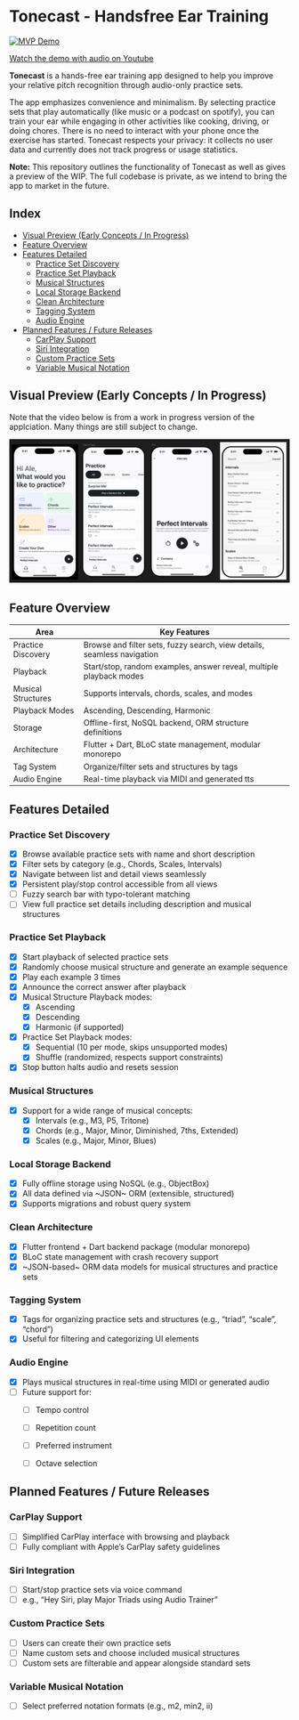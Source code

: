 # Tonecast - Handsfree Ear Training

<a href="https://youtube.com/shorts/Vwz9bMXZt5A">
  <img src="assets/mvp_demo.gif" alt="MVP Demo" width="200"/>
</a>

[Watch the demo with audio on Youtube](https://youtube.com/shorts/Vwz9bMXZt5A)

**Tonecast** is a hands-free ear training app designed to help you improve your relative pitch recognition through audio-only practice sets.

The app emphasizes convenience and minimalism. By selecting practice sets that play automatically (like music or a podcast on spotify), you can train your ear while engaging in other activities like cooking, driving, or doing chores. There is no need to interact with your phone once the exercise has started. Tonecast respects your privacy: it collects no user data and currently does not track progress or usage statistics.

**Note:** This repository outlines the functionality of Tonecast as well as gives a preview of the WIP. The full codebase is private, as we intend to bring the app to market in the future.

## Index

- [Visual Preview (Early Concepts / In Progress)](#visual-preview-early-concepts--in-progress)
- [Feature Overview](#feature-overview)
- [Features Detailed](#features-detailed)
  - [Practice Set Discovery](#practice-set-discovery)
  - [Practice Set Playback](#practice-set-playback)
  - [Musical Structures](#musical-structures)
  - [Local Storage Backend](#local-storage-backend)
  - [Clean Architecture](#clean-architecture)
  - [Tagging System](#tagging-system)
  - [Audio Engine](#audio-engine)
- [Planned Features / Future Releases](#planned-features--future-releases)
  - [CarPlay Support](#carplay-support)
  - [Siri Integration](#siri-integration)
  - [Custom Practice Sets](#custom-practice-sets)
  - [Variable Musical Notation](#variable-musical-notation)

## Visual Preview (Early Concepts / In Progress)
Note that the video below is from a work in progress version of the applciation. Many things are still subject to change.

![Tonecaset Preview UI](assets/Tonecast-Preview-UI.png)

## Feature Overview

| Area                  | Key Features                                                                 |
|-----------------------|------------------------------------------------------------------------------|
| Practice Discovery    | Browse and filter sets, fuzzy search, view details, seamless navigation      |
| Playback              | Start/stop, random examples, answer reveal, multiple playback modes          |
| Musical Structures    | Supports intervals, chords, scales, and modes                                |
| Playback Modes        | Ascending, Descending, Harmonic                                              |
| Storage               | Offline-first, NoSQL backend, ORM structure definitions                      |
| Architecture          | Flutter + Dart, BLoC state management, modular monorepo                      |
| Tag System            | Organize/filter sets and structures by tags                                  |
| Audio Engine          | Real-time playback via MIDI and generated tts          

## Features Detailed

### Practice Set Discovery

- [X] Browse available practice sets with name and short description  
- [X] Filter sets by category (e.g., Chords, Scales, Intervals)  
- [X] Navigate between list and detail views seamlessly  
- [X] Persistent play/stop control accessible from all views
- [ ] Fuzzy search bar with typo-tolerant matching  
- [ ] View full practice set details including description and musical structures  

### Practice Set Playback

- [X] Start playback of selected practice sets  
- [X] Randomly choose musical structure and generate an example sequence  
- [X] Play each example 3 times  
- [X] Announce the correct answer after playback  
- [X] Musical Structure Playback modes:
  - [X] Ascending  
  - [X] Descending  
  - [X] Harmonic (if supported)
- [X] Practice Set Playback modes: 
  - [X] Sequential (10 per mode, skips unsupported modes)  
  - [X] Shuffle (randomized, respects support constraints) 
- [X] Stop button halts audio and resets session

### Musical Structures

- [X] Support for a wide range of musical concepts:
  - [X] Intervals (e.g., M3, P5, Tritone)  
  - [X] Chords (e.g., Major, Minor, Diminished, 7ths, Extended)  
  - [X] Scales (e.g., Major, Minor, Blues)  

### Local Storage Backend

- [X] Fully offline storage using NoSQL (e.g., ObjectBox)  
- [X] All data defined via ~JSON~ ORM (extensible, structured)  
- [X] Supports migrations and robust query system  

### Clean Architecture

- [X] Flutter frontend + Dart backend package (modular monorepo)  
- [X] BLoC state management with crash recovery support  
- [X] ~JSON-based~ ORM data models for musical structures and practice sets

### Tagging System

- [X] Tags for organizing practice sets and structures (e.g., “triad”, “scale”, “chord”)  
- [X] Useful for filtering and categorizing UI elements  

### Audio Engine

- [X] Plays musical structures in real-time using MIDI or generated audio  
- [ ] Future support for:
  - [ ] Tempo control  
  - [ ] Repetition count  
  - [ ] Preferred instrument  
  - [ ] Octave selection  


## Planned Features / Future Releases
### CarPlay Support

- [ ] Simplified CarPlay interface with browsing and playback  
- [ ] Fully compliant with Apple’s CarPlay safety guidelines  

### Siri Integration

- [ ] Start/stop practice sets via voice command  
- [ ] e.g., “Hey Siri, play Major Triads using Audio Trainer”  

### Custom Practice Sets

- [ ] Users can create their own practice sets  
- [ ] Name custom sets and choose included musical structures  
- [ ] Custom sets are filterable and appear alongside standard sets  

### Variable Musical Notation

- [ ] Select preferred notation formats (e.g., m2, min2, ii)  
